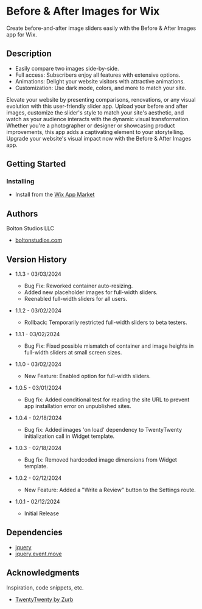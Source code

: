 # Before & After Images for Wix

Create before-and-after image sliders easily with the Before & After Images app for Wix.

## Description

* Easily compare two images side-by-side.
* Full access: Subscribers enjoy all features with extensive options.
* Animations: Delight your website visitors with attractive animations.
* Customization: Use dark mode, colors, and more to match your site.

Elevate your website by presenting comparisons, renovations, or any visual evolution with this user-friendly slider app. Upload your before and after images, customize the slider's style to match your site's aesthetic, and watch as your audience interacts with the dynamic visual transformation. Whether you're a photographer or designer or showcasing product improvements, this app adds a captivating element to your storytelling. Upgrade your website's visual impact now with the Before & After Images app.

## Getting Started

### Installing

* Install from the [Wix App Market](https://www.wix.com/app-market/before-after-images/)

## Authors

Bolton Studios LLC
* [boltonstudios.com](https://www.boltonstudios.com/)

## Version History
* 1.1.3 - 03/03/2024
    * Bug Fix: Reworked container auto-resizing. 
    * Added new placeholder images for full-width sliders.
    * Reenabled full-width sliders for all users.

* 1.1.2 - 03/02/2024
    * Rollback: Temporarily restricted full-width sliders to beta testers.

* 1.1.1 - 03/02/2024
    * Bug Fix: Fixed possible mismatch of container and image heights in full-width sliders at small screen sizes.

* 1.1.0 - 03/02/2024
    * New Feature: Enabled option for full-width sliders.

* 1.0.5 - 03/01/2024
    * Bug fix: Added conditional test for reading the site URL to prevent app installation error on unpublished sites.

* 1.0.4 - 02/18/2024
    * Bug fix: Added images 'on load' dependency to TwentyTwenty initialization call in Widget template.

* 1.0.3 - 02/18/2024
    * Bug fix: Removed hardcoded image dimensions from Widget template.

* 1.0.2 - 02/12/2024
    * New Feature: Added a "Write a Review" button to the Settings route.

* 1.0.1 - 02/12/2024
    * Initial Release

## Dependencies
* [jquery](http://jquery.com/)
* [jquery.event.move](https://github.com/stephband/jquery.event.move)

## Acknowledgments

Inspiration, code snippets, etc.

* [TwentyTwenty by Zurb](https://github.com/zurb/twentytwenty/)
